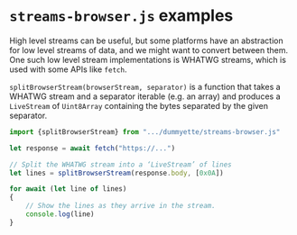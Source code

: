 `streams-browser.js` examples
===

High level streams can be useful, but some platforms have an abstraction for low level streams of data, and we might want to convert between them. One such low level stream implementations is WHATWG streams, which is used with some APIs like `fetch`.

`splitBrowserStream(browserStream, separator)` is a function that takes a WHATWG stream and a separator iterable (e.g. an array) and produces a `LiveStream` of `Uint8Array` containing the bytes separated by the given separator.

~~~ JavaScript
import {splitBrowserStream} from ".../dummyette/streams-browser.js"

let response = await fetch("https://...")

// Split the WHATWG stream into a ‘LiveStream’ of lines
let lines = splitBrowserStream(response.body, [0x0A])

for await (let line of lines)
{
	// Show the lines as they arrive in the stream.
	console.log(line)
}
~~~
